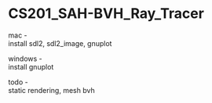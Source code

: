 # CS201_SAH-BVH_Ray_Tracer



mac - </br>
install sdl2, sdl2_image, gnuplot

windows - </br>
install gnuplot

todo - </br>
static rendering, mesh bvh

